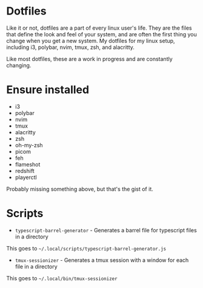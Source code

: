 # Dotfiles
Like it or not, dotfiles are a part of every linux user's life. They are the files that define the look and feel of your system, and are often the first thing you change when you get a new system.
My dotfiles for my linux setup, including i3, polybar, nvim, tmux, zsh, and alacritty.

Like most dotfiles, these are a work in progress and are constantly changing.

# Ensure installed
- i3
- polybar
- nvim
- tmux
- alacritty
- zsh
- oh-my-zsh
- picom
- feh
- flameshot
- redshift
- playerctl

Probably missing something above, but that's the gist of it.

# Scripts
- `typescript-barrel-generator` - Generates a barrel file for typescript files in a directory

This goes to `~/.local/scripts/typescript-barrel-generator.js`

- `tmux-sessionizer` - Generates a tmux session with a window for each file in a directory

This goes to `~/.local/bin/tmux-sessionizer `
